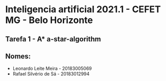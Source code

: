 # Inteligencia artificial 2021.1 - CEFET MG - Belo Horizonte
## Tarefa 1 - A* a-star-algorithm
## Nomes: 
 - Leonardo Leite Meira - 20183005069
 - Rafael Silvério de Sá - 20183012994
